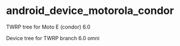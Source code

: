 # android_device_motorola_condor
TWRP tree for Moto E (condor) 6.0

Device tree for TWRP branch 6.0 omni

